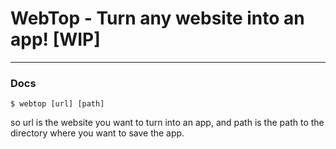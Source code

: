 # WebTop - Turn any website into an app! [WIP]
***
### Docs
```
$ webtop [url] [path]
```
so url is the website you want to turn into an app, and path is the path to the directory where you want to save the app.
